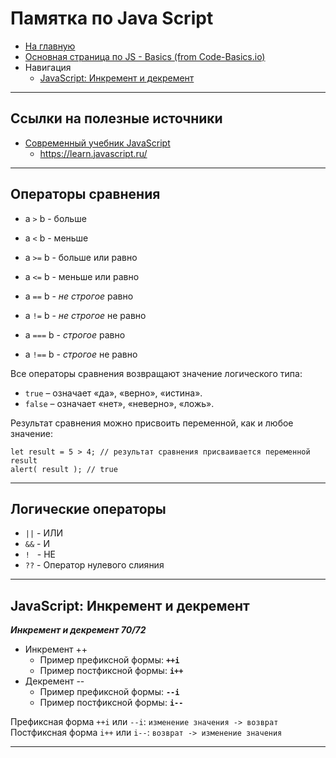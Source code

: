 # Памятка по Java Script #
- [На главную](../../README.md)
- [Основная страница по JS - Basics (from Code-Basics.io)](../js-basics.md)
- Навигация
    - [JavaScript: Инкремент и декремент](#increment-decrement)
___
## Ссылки на полезные источники

- [Современный учебник JavaScript](https://learn.javascript.ru/)
    - https://learn.javascript.ru/
___

## Операторы сравнения ##
- a `>` b - больше
- a `<` b - меньше

- a `>=` b - больше или равно
- a `<=` b - меньше или равно

- a `==` b - _не строгое_ равно
- a `!=` b - _не строгое_ не равно

- a `===` b - _строгое_ равно
- a `!==` b - _строгое_ не равно

Все операторы сравнения возвращают значение логического типа:
- `true` – означает «да», «верно», «истина».
- `false` – означает «нет», «неверно», «ложь».

Результат сравнения можно присвоить переменной, как и любое значение:
```
let result = 5 > 4; // результат сравнения присваивается переменной result
alert( result ); // true
```
___

## Логические операторы ##
- `||` - ИЛИ
- `&&` - И
- `!` &nbsp;&nbsp;- НЕ
- `??` - Оператор нулевого слияния
___

## JavaScript: Инкремент и декремент ##
___Инкремент и декремент 70/72___
 - Инкремент ++ 
    - Пример префиксной формы: __`++i`__
    - Пример постфиксной формы: __`i++`__
 - Декремент --
    - Пример префиксной формы: __`--i`__
    - Пример постфиксной формы: __`i--`__

Префиксная форма `++i` или `--i`: `изменение значения -> возврат`
Постфиксная форма `i++` или `i--`: `возврат -> изменение значения`
___